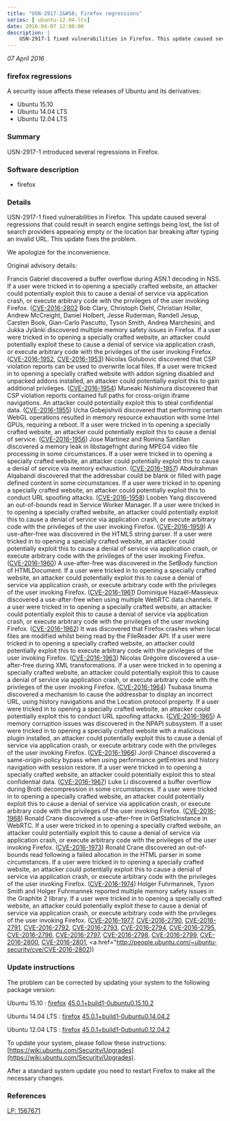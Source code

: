 ```yaml
---
title: "USN-2917-2&#58; Firefox regressions"
series: [ ubuntu-12.04-lts]
date: 2016-04-07 12:00:00
description: |
    USN-2917-1 fixed vulnerabilities in Firefox. This update caused several regressions that could result in search engine settings being lost, the list of search providers appearing empty or the location bar breaking after typing an invalid URL. This update fixes the problem.
--- 
```

 
 

*07 April 2016*

### firefox regressions

A security issue affects these releases of Ubuntu and its derivatives:

* Ubuntu 15.10
* Ubuntu 14.04 LTS
* Ubuntu 12.04 LTS

### Summary

USN-2917-1 introduced several regressions in Firefox. 

### Software description

* firefox 

### Details

USN-2917-1 fixed vulnerabilities in Firefox. This update caused several regressions that could result in search engine settings being lost, the list of search providers appearing empty or the location bar breaking after typing an invalid URL. This update fixes the problem.

We apologize for the inconvenience.

Original advisory details:

 Francis Gabriel discovered a buffer overflow during ASN.1 decoding in NSS. If a user were tricked in to opening a specially crafted website, an attacker could potentially exploit this to cause a denial of service via application crash, or execute arbitrary code with the privileges of the user invoking Firefox. ([CVE-2016-2802](http://people.ubuntu.com/~ubuntu-security/cve/CVE-2016-1950">CVE-2016-1950</a>) Bob Clary, Christoph Diehl, Christian Holler, Andrew McCreight, Daniel Holbert, Jesse Ruderman, Randell Jesup, Carsten Book, Gian-Carlo Pascutto, Tyson Smith, Andrea Marchesini, and Jukka Jylänki discovered multiple memory safety issues in Firefox. If a user were tricked in to opening a specially crafted website, an attacker could potentially exploit these to cause a denial of service via application crash, or execute arbitrary code with the privileges of the user invoking Firefox. (<a href="http://people.ubuntu.com/~ubuntu-security/cve/CVE-2016-1952">CVE-2016-1952</a>, <a href="http://people.ubuntu.com/~ubuntu-security/cve/CVE-2016-1953">CVE-2016-1953</a>) Nicolas Golubovic discovered that CSP violation reports can be used to overwrite local files. If a user were tricked in to opening a specially crafted website with addon signing disabled and unpacked addons installed, an attacker could potentially exploit this to gain additional privileges. (<a href="http://people.ubuntu.com/~ubuntu-security/cve/CVE-2016-1954">CVE-2016-1954</a>) Muneaki Nishimura discovered that CSP violation reports contained full paths for cross-origin iframe navigations. An attacker could potentially exploit this to steal confidential data. (<a href="http://people.ubuntu.com/~ubuntu-security/cve/CVE-2016-1955">CVE-2016-1955</a>) Ucha Gobejishvili discovered that performing certain WebGL operations resulted in memory resource exhaustion with some Intel GPUs, requiring a reboot. If a user were tricked in to opening a specially crafted website, an attacker could potentially exploit this to cause a denial of service. (<a href="http://people.ubuntu.com/~ubuntu-security/cve/CVE-2016-1956">CVE-2016-1956</a>) Jose Martinez and Romina Santillan discovered a memory leak in libstagefright during MPEG4 video file processing in some circumstances. If a user were tricked in to opening a specially crafted website, an attacker could potentially exploit this to cause a denial of service via memory exhaustion. (<a href="http://people.ubuntu.com/~ubuntu-security/cve/CVE-2016-1957">CVE-2016-1957</a>) Abdulrahman Alqabandi discovered that the addressbar could be blank or filled with page defined content in some circumstances. If a user were tricked in to opening a specially crafted website, an attacker could potentially exploit this to conduct URL spoofing attacks. (<a href="http://people.ubuntu.com/~ubuntu-security/cve/CVE-2016-1958">CVE-2016-1958</a>) Looben Yang discovered an out-of-bounds read in Service Worker Manager. If a user were tricked in to opening a specially crafted website, an attacker could potentially exploit this to cause a denial of service via application crash, or execute arbitrary code with the privileges of the user invoking Firefox. (<a href="http://people.ubuntu.com/~ubuntu-security/cve/CVE-2016-1959">CVE-2016-1959</a>) A use-after-free was discovered in the HTML5 string parser. If a user were tricked in to opening a specially crafted website, an attacker could potentially exploit this to cause a denial of service via application crash, or execute arbitrary code with the privileges of the user invoking Firefox. (<a href="http://people.ubuntu.com/~ubuntu-security/cve/CVE-2016-1960">CVE-2016-1960</a>) A use-after-free was discovered in the SetBody function of HTMLDocument. If a user were tricked in to opening a specially crafted website, an attacker could potentially exploit this to cause a denial of service via application crash, or execute arbitrary code with the privileges of the user invoking Firefox. (<a href="http://people.ubuntu.com/~ubuntu-security/cve/CVE-2016-1961">CVE-2016-1961</a>) Dominique Hazaël-Massieux discovered a use-after-free when using multiple WebRTC data channels. If a user were tricked in to opening a specially crafted website, an attacker could potentially exploit this to cause a denial of service via application crash, or execute arbitrary code with the privileges of the user invoking Firefox. (<a href="http://people.ubuntu.com/~ubuntu-security/cve/CVE-2016-1962">CVE-2016-1962</a>) It was discovered that Firefox crashes when local files are modified whilst being read by the FileReader API. If a user were tricked in to opening a specially crafted website, an attacker could potentially exploit this to execute arbitrary code with the privileges of the user invoking Firefox. (<a href="http://people.ubuntu.com/~ubuntu-security/cve/CVE-2016-1963">CVE-2016-1963</a>) Nicolas Grégoire discovered a use-after-free during XML transformations. If a user were tricked in to opening a specially crafted website, an attacker could potentially exploit this to cause a denial of service via application crash, or execute arbitrary code with the privileges of the user invoking Firefox. (<a href="http://people.ubuntu.com/~ubuntu-security/cve/CVE-2016-1964">CVE-2016-1964</a>) Tsubasa Iinuma discovered a mechanism to cause the addressbar to display an incorrect URL, using history navigations and the Location protocol property. If a user were tricked in to opening a specially crafted website, an attacker could potentially exploit this to conduct URL spoofing attacks. (<a href="http://people.ubuntu.com/~ubuntu-security/cve/CVE-2016-1965">CVE-2016-1965</a>) A memory corruption issues was discovered in the NPAPI subsystem. If a user were tricked in to opening a specially crafted website with a malicious plugin installed, an attacker could potentially exploit this to cause a denial of service via application crash, or execute arbitrary code with the privileges of the user invoking Firefox. (<a href="http://people.ubuntu.com/~ubuntu-security/cve/CVE-2016-1966">CVE-2016-1966</a>) Jordi Chancel discovered a same-origin-policy bypass when using performance.getEntries and history navigation with session restore. If a user were tricked in to opening a specially crafted website, an attacker could potentially exploit this to steal confidential data. (<a href="http://people.ubuntu.com/~ubuntu-security/cve/CVE-2016-1967">CVE-2016-1967</a>) Luke Li discovered a buffer overflow during Brotli decompression in some circumstances. If a user were tricked in to opening a specially crafted website, an attacker could potentially exploit this to cause a denial of service via application crash, or execute arbitrary code with the privileges of the user invoking Firefox. (<a href="http://people.ubuntu.com/~ubuntu-security/cve/CVE-2016-1968">CVE-2016-1968</a>) Ronald Crane discovered a use-after-free in GetStaticInstance in WebRTC. If a user were tricked in to opening a specially crafted website, an attacker could potentially exploit this to cause a denial of service via application crash, or execute arbitrary code with the privileges of the user invoking Firefox. (<a href="http://people.ubuntu.com/~ubuntu-security/cve/CVE-2016-1973">CVE-2016-1973</a>) Ronald Crane discovered an out-of-bounds read following a failed allocation in the HTML parser in some circumstances. If a user were tricked in to opening a specially crafted website, an attacker could potentially exploit this to cause a denial of service via application crash, or execute arbitrary code with the privileges of the user invoking Firefox. (<a href="http://people.ubuntu.com/~ubuntu-security/cve/CVE-2016-1974">CVE-2016-1974</a>) Holger Fuhrmannek, Tyson Smith and Holger Fuhrmannek reported multiple memory safety issues in the Graphite 2 library. If a user were tricked in to opening a specially crafted website, an attacker could potentially exploit these to cause a denial of service via application crash, or execute arbitrary code with the privileges of the user invoking Firefox. (<a href="http://people.ubuntu.com/~ubuntu-security/cve/CVE-2016-1977">CVE-2016-1977</a>, <a href="http://people.ubuntu.com/~ubuntu-security/cve/CVE-2016-2790">CVE-2016-2790</a>, <a href="http://people.ubuntu.com/~ubuntu-security/cve/CVE-2016-2791">CVE-2016-2791</a>, <a href="http://people.ubuntu.com/~ubuntu-security/cve/CVE-2016-2792">CVE-2016-2792</a>, <a href="http://people.ubuntu.com/~ubuntu-security/cve/CVE-2016-2793">CVE-2016-2793</a>, <a href="http://people.ubuntu.com/~ubuntu-security/cve/CVE-2016-2794">CVE-2016-2794</a>, <a href="http://people.ubuntu.com/~ubuntu-security/cve/CVE-2016-2795">CVE-2016-2795</a>, <a href="http://people.ubuntu.com/~ubuntu-security/cve/CVE-2016-2796">CVE-2016-2796</a>, <a href="http://people.ubuntu.com/~ubuntu-security/cve/CVE-2016-2797">CVE-2016-2797</a>, <a href="http://people.ubuntu.com/~ubuntu-security/cve/CVE-2016-2798">CVE-2016-2798</a>, <a href="http://people.ubuntu.com/~ubuntu-security/cve/CVE-2016-2799">CVE-2016-2799</a>, <a href="http://people.ubuntu.com/~ubuntu-security/cve/CVE-2016-2800">CVE-2016-2800</a>, <a href="http://people.ubuntu.com/~ubuntu-security/cve/CVE-2016-2801">CVE-2016-2801</a>, <a href="http://people.ubuntu.com/~ubuntu-security/cve/CVE-2016-2802)) 

### Update instructions

The problem can be corrected by updating your system to the following package version:

Ubuntu 15.10
 : [firefox](https://launchpad.net/ubuntu/+source/firefox) <span> [45.0.1+build1-0ubuntu0.15.10.2](https://launchpad.net/ubuntu/+source/firefox/45.0.1+build1-0ubuntu0.15.10.2) </span> 

Ubuntu 14.04 LTS
 : [firefox](https://launchpad.net/ubuntu/+source/firefox) <span> [45.0.1+build1-0ubuntu0.14.04.2](https://launchpad.net/ubuntu/+source/firefox/45.0.1+build1-0ubuntu0.14.04.2) </span> 

Ubuntu 12.04 LTS
 : [firefox](https://launchpad.net/ubuntu/+source/firefox) <span> [45.0.1+build1-0ubuntu0.12.04.2](https://launchpad.net/ubuntu/+source/firefox/45.0.1+build1-0ubuntu0.12.04.2) </span> 

To update your system, please follow these instructions: [https://wiki.ubuntu.com/Security/Upgrades](https://wiki.ubuntu.com/Security/Upgrades).

After a standard system update you need to restart Firefox to make all the necessary changes. 

### References

 
 [LP: 1567671](https://launchpad.net/bugs/1567671)
 

